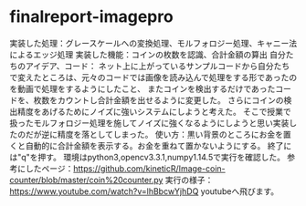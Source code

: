 # finalreport-imagepro
実装した処理：グレースケールへの変換処理、モルフォロジー処理、キャニー法によるエッジ処理
実装した機能：コインの枚数を認識、合計金額の算出
自分たちのアイデア、コード：
ネット上に上がっているサンプルコードから自分たちで変えたところは、元々のコードでは画像を読み込んで処理をする形であったのを動画で処理をするようにしたこと、
またコインを検出するだけであったコードを、枚数をカウントし合計金額を出せるように変更した。
さらにコインの検出精度をあげるためにノイズに強いシステムにしようと考えた。
そこで授業で扱ったモルフォロジー処理を施してノイズに強くなるようにしようと思い実装したのだが逆に精度を落としてしまった。
使い方：黒い背景のところにお金を置くと自動的に合計金額を表示する。お金を重ねて置かないようにする。
終了には"q"を押す。
環境はpython3,opencv3.3.1,numpy1.14.5で実行を確認した。
参考にしたページ：https://github.com/kineticR/Image-coin-counter/blob/master/coin%20counter.py
実行の様子：https://www.youtube.com/watch?v=lhBbcwYjhDQ
youtubeへ飛びます。
